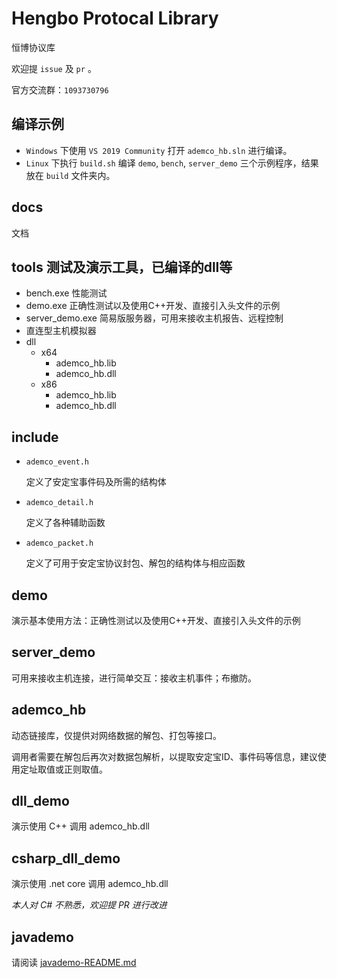 # Hengbo Protocal Library

恒博协议库

欢迎提 `issue` 及 `pr` 。

官方交流群：`1093730796`

## 编译示例

* `Windows` 下使用 `VS 2019 Community` 打开 `ademco_hb.sln` 进行编译。
* `Linux` 下执行 `build.sh` 编译 `demo`, `bench`, `server_demo` 三个示例程序，结果放在 `build` 文件夹内。

## docs

文档

## tools 测试及演示工具，已编译的dll等

* bench.exe 性能测试
* demo.exe 正确性测试以及使用C++开发、直接引入头文件的示例
* server_demo.exe 简易版服务器，可用来接收主机报告、远程控制
* 直连型主机模拟器
* dll
  * x64
    * ademco_hb.lib
    * ademco_hb.dll
  * x86
    * ademco_hb.lib
    * ademco_hb.dll

## include

* `ademco_event.h` 

    定义了安定宝事件码及所需的结构体

* `ademco_detail.h` 

    定义了各种辅助函数

* `ademco_packet.h` 

    定义了可用于安定宝协议封包、解包的结构体与相应函数

## demo

演示基本使用方法：正确性测试以及使用C++开发、直接引入头文件的示例

## server_demo

可用来接收主机连接，进行简单交互：接收主机事件；布撤防。

## ademco_hb

动态链接库，仅提供对网络数据的解包、打包等接口。

调用者需要在解包后再次对数据包解析，以提取安定宝ID、事件码等信息，建议使用定址取值或正则取值。

## dll_demo

演示使用 C++ 调用 ademco_hb.dll

## csharp_dll_demo

演示使用 .net core 调用 ademco_hb.dll

*本人对 C# 不熟悉，欢迎提 PR 进行改进*

## javademo

请阅读 [javademo-README.md](javademo-README.md)
